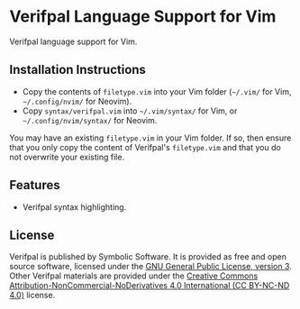 <!---
# SPDX-FileCopyrightText: © 2019-2021 Nadim Kobeissi <nadim@symbolic.software>
# SPDX-License-Identifier: CC-BY-SA-4.0
-->

# Verifpal Language Support for Vim

Verifpal language support for Vim.

## Installation Instructions

- Copy the contents of `filetype.vim` into your Vim folder (`~/.vim/` for Vim, `~/.config/nvim/` for Neovim).
- Copy `syntax/verifpal.vim` into `~/.vim/syntax/` for Vim, or `~/.config/nvim/syntax/` for Neovim.

You may have an existing `filetype.vim` in your Vim folder. If so, then ensure that you only copy the content of Verifpal's `filetype.vim` and that you do not overwrite your existing file.

## Features

- Verifpal syntax highlighting.

## License
Verifpal is published by Symbolic Software. It is provided as free and open source software, licensed under the [GNU General Public License, version 3](https://www.gnu.org/licenses/gpl-3.0.en.html). Other Verifpal materials are provided under the [Creative Commons Attribution-NonCommercial-NoDerivatives 4.0 International (CC BY-NC-ND 4.0)](https://creativecommons.org/licenses/by-nc-nd/4.0/) license.
